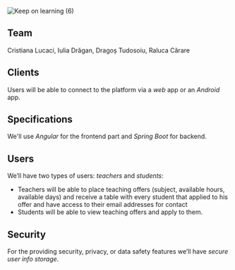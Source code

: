 
![Keep on learning (6)](https://user-images.githubusercontent.com/62287875/115512057-38f99780-a28a-11eb-903a-68856b151cf2.png)


## Team
Cristiana Lucaci, Iulia Drăgan, Dragoș Tudosoiu, Raluca Cărare

## Clients
Users will be able to connect to the platform via a *web* app or an *Android* app.
## Specifications
We'll use *Angular* for the frontend part and *Spring Boot* for backend.
## Users
We’ll have two types of users: *teachers* and *students*:
- Teachers will be able to place teaching offers (subject, available hours, available days) and receive a table with every student that applied to his offer and have access to their email addresses for contact
- Students will be able to view teaching offers and apply to them.

## Security
For the providing security, privacy, or data safety features we’ll have *secure user info storage*.
